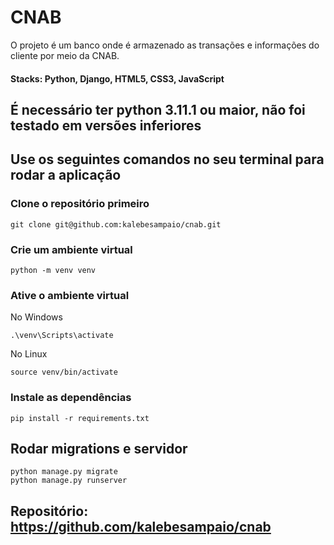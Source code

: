 # CNAB
O projeto é um banco onde é armazenado as transações e informações do cliente por meio da CNAB.
#### Stacks: Python, Django, HTML5, CSS3, JavaScript
## É necessário ter python 3.11.1 ou maior, não foi testado em versões inferiores
## Use os seguintes comandos no seu terminal para rodar a aplicação
### Clone o repositório primeiro
```
git clone git@github.com:kalebesampaio/cnab.git
```
### Crie um ambiente virtual
```
python -m venv venv
```
### Ative o ambiente virtual
No Windows
```
.\venv\Scripts\activate
```
No Linux
```
source venv/bin/activate
```
### Instale as dependências 
```
pip install -r requirements.txt
```
## Rodar migrations e servidor
```
python manage.py migrate
python manage.py runserver
```

## Repositório: https://github.com/kalebesampaio/cnab
